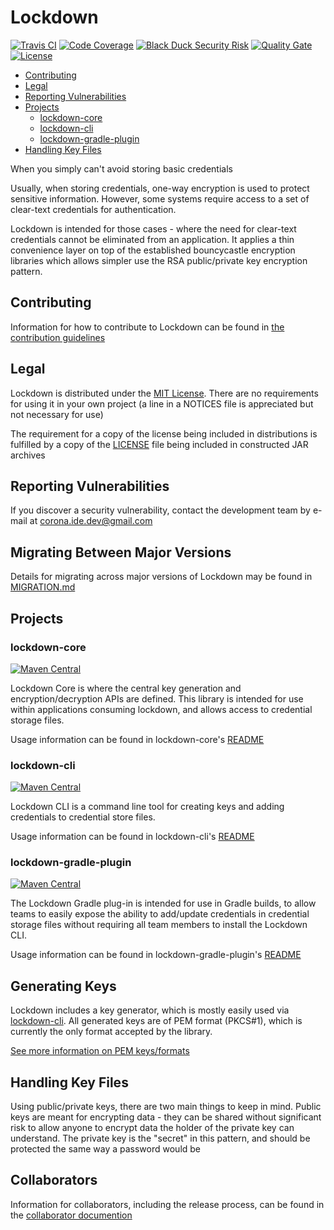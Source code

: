 # Lockdown

[![Travis CI](https://img.shields.io/travis/StarChart-Labs/lockdown.svg?branch=master)](https://travis-ci.org/StarChart-Labs/lockdown) [![Code Coverage](https://img.shields.io/codecov/c/github/StarChart-Labs/lockdown.svg)](https://codecov.io/github/StarChart-Labs/lockdown) [![Black Duck Security Risk](https://copilot.blackducksoftware.com/github/repos/StarChart-Labs/lockdown/branches/master/badge-risk.svg)](https://copilot.blackducksoftware.com/github/repos/StarChart-Labs/lockdown/branches/master) [![Quality Gate](https://sonarqube.com/api/badges/gate?key=org.starchartlabs.lockdown:lockdown)](https://sonarqube.com/dashboard/index/org.starchartlabs.lockdown:lockdown) [![License](https://img.shields.io/badge/License-MIT-blue.svg)](https://opensource.org/licenses/MIT)

* [Contributing](#contributing)
* [Legal](#legal)
* [Reporting Vulnerabilities](#reporting-vulnerabilities)
* [Projects](#projects)
    * [lockdown-core](#lockdown-core)
    * [lockdown-cli](#lockdown-cli)
    * [lockdown-gradle-plugin](#lockdown-gradle-plugin)
* [Handling Key Files](#handling-key-files)

When you simply can't avoid storing basic credentials

Usually, when storing credentials, one-way encryption is used to protect sensitive information. However, some systems require access to a set of clear-text credentials for authentication.

Lockdown is intended for those cases - where the need for clear-text credentials cannot be eliminated from an application. It applies a thin convenience layer on top of the established bouncycastle encryption libraries which allows simpler use the RSA public/private key encryption pattern.

## Contributing

Information for how to contribute to Lockdown can be found in [the contribution guidelines](./doc/CONTRIBUTING.md)

## Legal

Lockdown is distributed under the [MIT License](https://opensource.org/licenses/MIT). There are no requirements for using it in your own project (a line in a NOTICES file is appreciated but not necessary for use)

The requirement for a copy of the license being included in distributions is fulfilled by a copy of the [LICENSE](./LICENSE) file being included in constructed JAR archives

## Reporting Vulnerabilities

If you discover a security vulnerability, contact the development team by e-mail at corona.ide.dev@gmail.com

## Migrating Between Major Versions

Details for migrating across major versions of Lockdown may be found in [MIGRATION.md](./doc/MIGRATION.md)

## Projects

### lockdown-core
[![Maven Central](https://img.shields.io/maven-central/v/org.starchartlabs.lockdown/lockdown-core.svg)](https://mvnrepository.com/artifact/org.starchartlabs.lockdown/lockdown-core)

Lockdown Core is where the central key generation and encryption/decryption APIs are defined. This library is intended for use within applications consuming lockdown, and allows access to credential storage files.

Usage information can be found in lockdown-core's [README](./lockdown-core/README.md)

### lockdown-cli
[![Maven Central](https://img.shields.io/maven-central/v/org.starchartlabs.lockdown/lockdown-cli.svg)](https://mvnrepository.com/artifact/org.starchartlabs.lockdown/lockdown-cli)

Lockdown CLI is a command line tool for creating keys and adding credentials to credential store files.

Usage information can be found in lockdown-cli's [README](./lockdown-cli/README.md)

### lockdown-gradle-plugin
[![Maven Central](https://img.shields.io/maven-central/v/org.starchartlabs.lockdown/lockdown-gradle-plugin.svg)](https://mvnrepository.com/artifact/org.starchartlabs.lockdown/lockdown-gradle-plugin)

The Lockdown Gradle plug-in is intended for use in Gradle builds, to allow teams to easily expose the ability to add/update credentials in credential storage files without requiring all team members to install the Lockdown CLI.

Usage information can be found in lockdown-gradle-plugin's [README](./lockdown-gradle-plugin/README.md)

## Generating Keys

Lockdown includes a key generator, which is mostly easily used via [lockdown-cli](./lockdown-cli/README.md). All generated keys are of PEM format (PKCS#1), which is currently the only format accepted by the library.

[See more information on PEM keys/formats](https://tls.mbed.org/kb/cryptography/asn1-key-structures-in-der-and-pem)

## Handling Key Files

Using public/private keys, there are two main things to keep in mind. Public keys are meant for encrypting data - they can be shared without significant risk to allow anyone to encrypt data the holder of the private key can understand. The private key is the "secret" in this pattern, and should be protected the same way a password would be

## Collaborators

Information for collaborators, including the release process, can be found in the [collaborator documention](./doc/COLLABORATORS.md)

